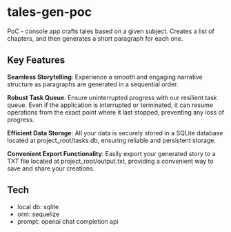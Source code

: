 # tales-gen-poc
PoC - console app crafts tales based on a given subject. Creates a list of chapters, and then generates a short paragraph for each one.

## Key Features

**Seamless Storytelling**: Experience a smooth and engaging narrative structure as paragraphs are generated in a sequential order.

**Robust Task Queue**: Ensure uninterrupted progress with our resilient task queue. Even if the application is interrupted or terminated, it can resume operations from the exact point where it last stopped, preventing any loss of progress.

**Efficient Data Storage**: All your data is securely stored in a SQLite database located at project_root/tasks.db, ensuring reliable and persistent storage.

**Convenient Export Functionality**: Easily export your generated story to a TXT file located at project_root/output.txt, providing a convenient way to save and share your creations.

## Tech 

- local db: sqlite
- orm: sequelize
- prompt: openai chat completion api
